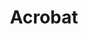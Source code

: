 ---
draft: false
slug: acrobat-6f66020e
title: Acrobat
type: books
params:
  authors:
    - Mary Calmes
  book_title: Acrobat
  book_description: Forty-five-year-old English professor Nathan Qells is very good at making people feel important. What he’s not very good at is sticking around afterward. He’s a nice guy; he just doesn’t feel things the way other people do. So even after all the time he’s spent taking care of Michael, the kid across the hall, he doesn’t realize that Michael’s mob muscle uncle and guardian, Andreo Fiore, has slowly been falling in love with him.Dreo has bigger problems than getting Nate to see him as a potential partner. He’s raising his nephew, trying to leave his unsavory job, and starting his own business, a process made infinitely more difficult when a series of hits takes out some key underworld players. Still, Dreo is determined to build a life he can be proud of—a life with Nate as a cornerstone. A life that is starting to look like exactly what Nate has been looking for. Unfortunately for Dreo—and for Nate—the last hits were just part of a major reorganization, and Dreo’s obvious love for Nate has made him a target too.
  cover: https://images-na.ssl-images-amazon.com/images/S/compressed.photo.goodreads.com/books/1334035355i/13594866.jpg
  isbn: '9781613725009'
  languages:
    - Английский
  goodreads_link: https://www.goodreads.com/book/show/13594866-acrobat
  page_count: '250'
  publication_year: '2012'
  russian_audioversion: false
  russian_translation_status: unknown
  short_book_description: Forty-five-year-old English professor Nathan Qells is very good at making people feel important. What he’s not very good at is sticking around afterward.
  tags:
    - lgbtq-plus
    - contemporary
    - fiction
    - gay
    - male-male romance
    - romance
    - suspense
---
